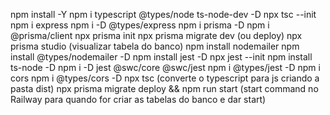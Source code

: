 npm install -Y
npm i typescript @types/node ts-node-dev -D
npx tsc --init
npm i express
npm i -D @types/express
npm i prisma -D
npm i @prisma/client
npx prisma init
npx prisma migrate dev (ou deploy)
npx prisma studio (visualizar tabela do banco)
npm install nodemailer
npm install @types/nodemailer -D
npm install jest -D
npx jest --init
npm install ts-node -D
npm i -D jest @swc/core @swc/jest
npm i @types/jest -D
npm i cors
npm i @types/cors -D
npx tsc (converte o typescript para js criando a pasta dist)
npx prisma migrate deploy && npm run start (start command no Railway para quando for criar as tabelas do banco e dar start)